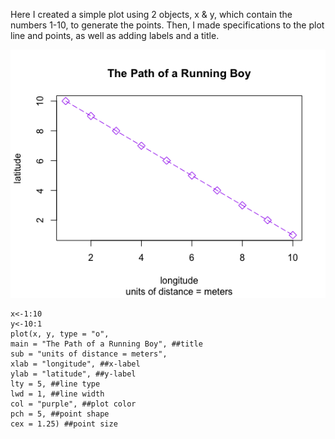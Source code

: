 Here I created a simple plot using 2 objects, x & y, which contain the numbers 1-10, to generate the points. Then, I made specifications to the plot line and points, as well as adding labels and a title.


![](RunningBoyPlot.png)


```setwd("~/Documents/W&M/FALL 2020/DATA 100/R Studio Projects")
x<-1:10
y<-10:1
plot(x, y, type = "o", 
main = "The Path of a Running Boy", ##title
sub = "units of distance = meters", 
xlab = "longitude", ##x-label
ylab = "latitude", ##y-label
lty = 5, ##line type
lwd = 1, ##line width
col = "purple", ##plot color
pch = 5, ##point shape
cex = 1.25) ##point size
